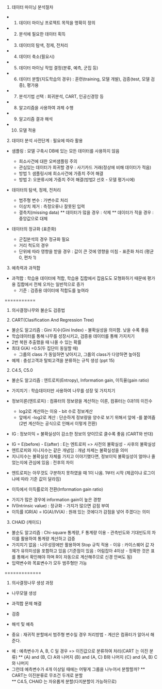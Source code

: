 1. 데이터 마이닝 분석절차 

 - 1. 데이터 마이닝 프로젝트 목적을 명확히 정의
 - 2. 분석에 필요한 데이터 획득
 - 3. 데이터의 탐색, 정제, 전처리
 - 4. 데이터 축소(필요시)
 - 5. 데이터 마이닝 작업 결정(분류, 예측, 군집 등)
 - 6. 데이터 분할(지도학습의 경우) : 훈련(training, 모델 개발), 검증(test, 모델 검증), 평가용
 - 7. 분석기법 선택 : 회귀분석, CART, 인공신경망 등
 - 8. 알고리즘을 사용하여 과제 수행
 - 9. 알고리즘 결과 해석
 - 10. 모델 적용

2. 데이터 분석 사전단계 : 필요에 따라 활용 

 - 샘플링 : 모델 구축시 DB에 있는 모든 데이터를 사용하지 않음 
   - 희소사건에 대한 오버샘플링 주의
    * 관심있는 데이터가 희귀할 경우 : 사기카드 거래(정상에 비해 데이터가 적음)
    * 방법 1: 샘플링시에 희소사건에 가중치 주어 해결
    * 방법 2: 오분류시에 가중치 주어 해결(방법2 선호 - 모델 평가시에)

 - 데이터의 탐색, 정제, 전처리
   * 범주형 변수 : 가변수로 처리 
   * 이상치 제거 : 측정오류나 잘못된 입력
   * 결측치(missing data)
     ** 데이터가 많을 경우 : 삭제
     ** 데이터가 적을 경우 : 중앙값으로 대체 

 - 데이터의 정규화 (표준화)
   * 군집분석의 경우 정규화 필요 
   * 거리 척도의 경우
   * 단위에 따라 영향을 받을 경우 : 값이 큰 것에 영향을 미침 - 표준화 처리 (평균 0, 편차 1)

3. 예측력과 과적합  

 - 과적합 : 학습용 데이터에 적합, 학습용 집합에서 잡음도도 모형화하기 때문에 평가용 집합에서 전체 오차는 일반적으로 증가
   * 기준 : 검증용 데이터에 적합도를 높여라 

===========

1. 의사결정나무와 불순도 검증법 

1. CART(Clasification And Regression Tree)
 - 불순도 알고리즘 : Gini 지수(Gini Index) - 불확실성을 의미함. 낮을 수록 좋음 
 - 학습데이터를 통해 나무를 성장시키고, 검증용 데이터를 통해 가지치기
 - 2번 복원 추출했을 때 나올 수 있는 확률 
 - 최대 G(A) =0.5(두 집단이 동일할 때)
   * 그룹의 class 가 동일하면 낮아지고, 그룹의 class가 다양하면 높아짐
 - 예제 : 충성고객과 탈퇴고객을 분류하는 규칙 생성 (ppt 15)

2. C4.5, C5.0
 - 불순도 알고리즘 : 엔트로피(Entropy), Information gain,  이득율(gain ratio)
 - 가지치기 : 학습데이터만 사용하여 나무를 성장 및 가지치기
 - 정보이론(엔트로피) : 컴퓨터의 정보량을 계산하는 이론, 컴퓨터는 0과1의 이진수   

   * log2로 계산하는 이유 - bit 수로 정보계산 
   * 앞에서 -log2로 계산 : 단순하게 정보량을 양수로 보기 위해서 앞에 -를 붙여줌 (2번 계산하는 공식으로 인해서 이렇게 전환)

 - IG : 정보이익 = 불확실성이 감소한 정보의 양이므로 클수록 좋음 (CART와 반대)
  * IG = E(before) - E(after) : E는 엔트로피 => 사전의 불확실성 - 사후의 불확실성 
  * 엔트로피와 지니지수는 같은 개념임 : 개념 차제는 불확실성을 의미 
  * 지니지수는 불확실성 자체를 가지고 이야기했다면, 정보이익 불확실성이 얼마나 줄었는지에 관심에 있음 : 전후의 차이

 - 엔트로피는 아무것도 구분하지 못하였을 때 1이 나옴. 1부터 시작  (제곱이냐 로그이냐에 따라 기준 값이 달라짐)

 - 이득에서 이득률로의 전환(Information gain ratio)
  * 가지가 많은 경우에 information gain이 높은 경향
  * IV(Intrinsic value) : 정규화 - 가지가 많으면 감점 부여 
  * 이득률 IGR(A) = IG(A)/IV(A) : 원래 있는 것에다가 감점을 넣어 주겠다는 의미 

3. CHAID (캐이드)

 - 불순도 알고리즘 : Chi-square 통계량, F 통계량 이용 - 관측빈도와 기대빈도의 차이를 활용하여 통계량 계산하고 검증 
 - 가지치기 없음 : 나무성장에만 활용하며 Stop 규칙 적용 - 이유 : 카이스퀘어 값 자체가 유의미성을 포함하고 있음
     (기준점이 있음 : 어림잡아 4이상 - 정확한 것은 표를 통해서 확인해야 하며 R이 자동으로 계산해주므로 신경 안써도 됨) 
 - 입력변수와 목표변수가 모두 범주형만 가능 

=============

1. 의사결정나무 생성 과정

 - 나무모델 생성
 - 과적합 문제 해결
 - 검증
 - 해석 및 예측 

 - 중요 : 재귀적 분할에서 범주형 변수일 경우 처리방법 - 계산은 컴퓨터가 알아서 해준다. 
  * 예 : 예측변수가 A, B, C 일 경우 => 이진값으로 분류하여 처리(CART 는 이진 분류)
   ** {A} and {B, C} A와 나머지
      {B} and {A, C} B와 나머지
      {C} and {A, B} C와 나머지 
  * 그런데 예측변수가 4개 이상일 때에는 어떻게 그룹을 나누어서 분할할까? 
    ** CART는 이진분류로 무조건 두개로 분할  
    ** C4.5, CHAID 는 자유롭게 분할(다지분할이 가능하므로) 
  